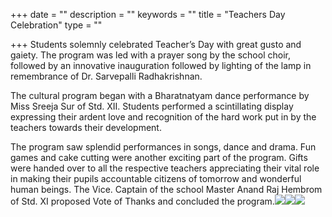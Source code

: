 +++
date = ""
description = ""
keywords = ""
title = "Teachers Day Celebration"
type = ""

+++
Students solemnly celebrated Teacher’s Day with great gusto and gaiety. The program was led with a prayer song by the school choir, followed by an innovative inauguration followed by lighting of the lamp in remembrance of Dr. Sarvepalli Radhakrishnan. 

The cultural program began with a Bharatnatyam dance performance by Miss Sreeja Sur of Std. XII. Students performed a scintillating display expressing their ardent love and recognition of the hard work put in by the teachers towards their development.

The program saw splendid performances in songs, dance and drama. Fun games and cake cutting were another exciting part of the program. Gifts were handed over to all the respective teachers appreciating their vital role in making their pupils accountable citizens of tomorrow and wonderful human beings. The Vice. Captain of the school Master Anand Raj Hembrom of Std. XI proposed Vote of Thanks and concluded the program.![](/uploads/2019/12/12/IMG-20190920-WA0049.jpg)![](/uploads/2019/12/12/IMG-20190920-WA0047.jpg)![](/uploads/2019/12/12/IMG-20190920-WA0029.jpg)